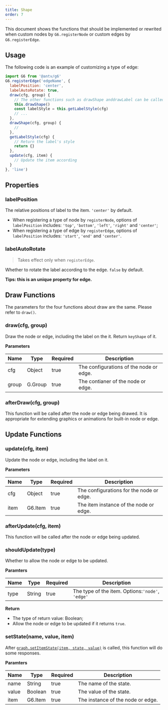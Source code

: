 ```yaml
---
title: Shape
order: 7
---
```


This document shows the functions that should be implemented or rewrited when custom nodes by `G6.registerNode` or custom edges by `G6.registerEdge`. 

## Usage
The following code is an example of customizing a type of edge:
```javascript
import G6 from '@antv/g6'
G6.registerEdge('edgeName', {
  labelPosition: 'center',
  labelAutoRotate: true,
  draw(cfg, group) {
    // The other functions such as drawShape anddrawLabel can be called in draw(cfg, group)
    this.drawShape()
    const labelStyle = this.getLabelStyle(cfg)
    // ...
  },
  drawShape(cfg, group) {
    // 
  },
  getLabelStyle(cfg) {
    // Return the label's style
    return {}
  },
  update(cfg, item) {
    // Update the item according
  }
}, 'line')
```

## Properties

### labelPosition
The relative positions of label to the item. `'center'` by default.

- When registering a type of node by `registerNode`, options of `labelPosition` includes: `'top'`, `'bottom'`, `'left'`, `'right'` and `'center'`;
- When registering a type of edge by `registerEdge`, options of `labelPosition` includes: `'start'`, `'end'` and `'center'`.

### labelAutoRotate
> Takes effect only when `registerEdge`.

Whether to rotate the label according to the edge. `false` by default.

**Tips: this is an unique property for edge.**

## Draw Functions
The parameters for the four functions about draw are the same. Please refer to `draw()`.

### draw(cfg, group)
Draw the node or edge, including the label on the it. Return `keyShape` of it.

**Parameters**

| Name | Type | Required | Description |
| --- | --- | --- | --- |
| cfg | Object | true | The configurations of the node or edge. |
| group | G.Group | true | The contianer of the node or edge. |

### afterDraw(cfg, group)
This function will be called after the node or edge being drawed. It is appropriate for extending graphics or animations for built-in node or edge.

## Update Functions

### update(cfg, item)
Update the node or edge, including the label on it.

**Parameters**

| Name | Type | Required | Description |
| --- | --- | --- | --- |
| cfg | Object | true | The configurations for the node or edge. |
| item | G6.Item | true | The item instance of the node or edge. |

### afterUpdate(cfg, item)
This function will be called after the node or edge being updated.

### shouldUpdate(type)
Whether to allow the node or edge to be updated.

**Paramters**

| Name | Type | Required | Description |
| --- | --- | --- | --- |
| type | String | true | The type of the item. Options:`'node'`, `'edge'` |

**Return**

- The type of return value: Boolean;
- Allow the node or edge to be updated if it returns `true`.

### setState(name, value, item)
After [`graph.setItemState(item, state, value)`](/en/docs/api/Graph/#setitemstateitem-state-enabled) is called, this function will do some responses.

**Paramters**

| Name | Type | Required | Description |
| --- | --- | --- | --- |
| name | String | true | The name of the state. |
| value | Boolean | true | The value of the state. |
| item | G6.Item | true | The instance of the node or edge. |
